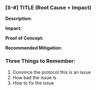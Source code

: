 ### [S-#] TITLE (Root Cause + Impact)

**Description:** 

**Impact:** 

**Proof of Concept:**

**Recommended Mitigation:** 


### Three Things to Remember:
1. Convince the protocol this is an issue
2. How bad the issue is
3. How to fix the issue